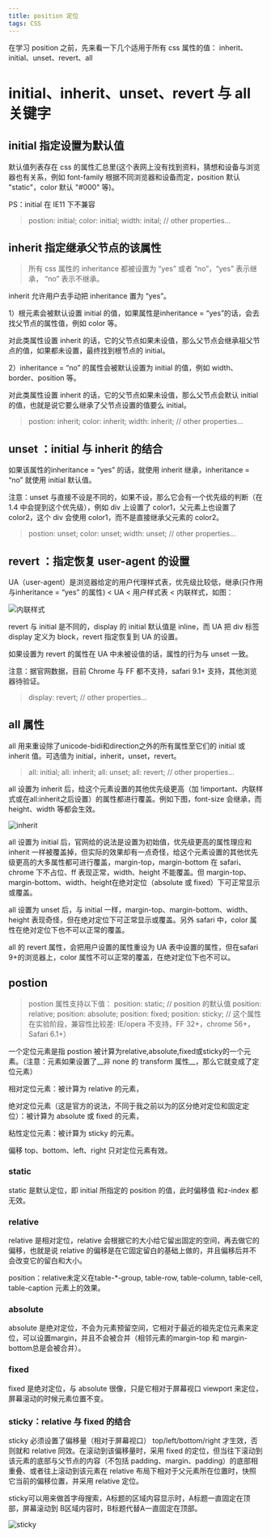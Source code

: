 ```yaml
---
title: position 定位
tags: CSS
---
```

在学习 position 之前，先来看一下几个适用于所有 css 属性的值： inherit、initial、unset、revert、all

# initial、inherit、unset、revert 与 all 关键字

## initial 指定设置为默认值
默认值列表存在 css 的属性汇总里(这个表网上没有找到资料，猜想和设备与浏览器也有关系，例如 font-family 根据不同浏览器和设备而定，position 默认 "static"，color 默认 "#000" 等)。

PS：initial 在 IE11 下不兼容

> postion: initial;
> color: initial;
> width: inital;
> // other properties...

## inherit 指定继承父节点的该属性

> 所有 css 属性的 inheritance 都被设置为 “yes” 或者 “no”，“yes” 表示继承， “no” 表示不继承。

inherit 允许用户去手动把 inheritance 置为 “yes”。

1）根元素会被默认设置 initial 的值，如果属性是inheritance = “yes”的话，会去找父节点的属性值，例如 color 等。

对此类属性设置 inherit 的话，它的父节点如果未设值，那么父节点会继承祖父节点的值，如果都未设置，最终找到根节点的 initial。

2）inheritance = “no” 的属性会被默认设置为 initial 的值，例如 width、border、position 等。

对此类属性设置 inherit 的话，它的父节点如果未设值，那么父节点会默认 initial 的值，也就是说它要么继承了父节点设置的值要么 initial。

> postion: inherit;
> color: inherit;
> width: inherit;
> // other properties...

## unset ：initial 与 inherit 的结合

如果该属性的inheritance = “yes” 的话，就使用 inherit 继承，inheritance = “no” 就使用 initial 默认值。

注意：unset 与直接不设是不同的，如果不设，那么它会有一个优先级的判断（在 1.4 中会提到这个优先级），例如 div 上设置了 color1，父元素上也设置了 color2，这个 div 会使用 color1，而不是直接继承父元素的 color2。

> postion: unset;
> color: unset;
> width: unset;
> // other properties...

## revert ：指定恢复 user-agent 的设置

UA（user-agent）是浏览器给定的用户代理样式表，优先级比较低，继承(只作用与inheritance = “yes” 的属性) < UA < 用户样式表 < 内联样式，如图：

![内联样式](https://upload-images.jianshu.io/upload_images/5370440-7262d45fdea6cc21.png?imageMogr2/auto-orient/strip%7CimageView2/2/w/1240)

revert 与 initial 是不同的，display 的 initial 默认值是 inline，而 UA 把 div 标签 display 定义为 block，revert 指定恢复到 UA 的设置。

如果设置为 revert 的属性在 UA 中未被设值的话，属性的行为与 unset 一致。

注意：据官网数据，目前 Chrome 与 FF 都不支持，safari 9.1+ 支持，其他浏览器待验证。

> display: revert;
> // other properties...

## all 属性

all 用来重设除了unicode-bidi和direction之外的所有属性至它们的 initial 或 inherit 值。可选值为 initial，inherit，unset，revert。

> all: initial;
> all: inherit;
> all: unset;
> all: revert;
> // other properties...

all 设置为 inherit 后，给这个元素设置的其他优先级更高（加 !important、内联样式或在all:inherit之后设置）的属性都进行覆盖。例如下图，font-size 会继承，而 height、width 等都会生效。

![inherit](https://upload-images.jianshu.io/upload_images/5370440-23009150206d9218.png?imageMogr2/auto-orient/strip%7CimageView2/2/w/1240)

all 设置为 initial 后，官网给的说法是设置为初始值，优先级更高的属性理应和 inherit 一样被覆盖掉，但实际的效果却有一点奇怪，给这个元素设置的其他优先级更高的大多属性都可进行覆盖，margin-top，margin-bottom 在 safari、chrome 下不占位、ff 表现正常，width、height 不能覆盖。但 margin-top、margin-bottom、width、height在绝对定位（absolute 或 fixed）下可正常显示或覆盖。

all 设置为 unset 后，与 initial 一样，margin-top、margin-bottom、width、height 表现奇怪，但在绝对定位下可正常显示或覆盖。另外 safari 中，color 属性在绝对定位下也不可以正常的覆盖。

all 的 revert 属性，会把用户设置的属性重设为 UA 表中设置的属性，但在safari 9+的浏览器上，color 属性不可以正常的覆盖，在绝对定位下也不可以。

## postion

> postion 属性支持以下值：
> position: static;  // position 的默认值
> position: relative;
> position: absolute;
> position: fixed;
> position: sticky; // 这个属性在实验阶段，兼容性比较差: IE/opera 不支持，FF 32+，chrome 56+，Safari 6.1+）

一个定位元素是指 postion 被计算为relative,absolute,fixed或sticky的一个元素。（注意：元素如果设置了__非 none 的 transform 属性__，那么它就变成了定位元素）

相对定位元素：被计算为 relative 的元素，

绝对定位元素（这是官方的说法，不同于我之前以为的区分绝对定位和固定定位）：被计算为 absolute 或 fixed 的元素，

粘性定位元素：被计算为 sticky 的元素。

偏移 top、bottom、left、right 只对定位元素有效。

### static

static 是默认定位，即 initial 所指定的 position 的值，此时偏移值 和z-index 都无效。

### relative

relative 是相对定位，relative 会根据它的大小给它留出固定的空间，再去做它的偏移，也就是说 relative 的偏移是在它固定留白的基础上做的，并且偏移后并不会改变它的留白和大小。

position：relative未定义在table-*-group, table-row, table-column, table-cell, table-caption 元素上的效果。

### absolute

absolute 是绝对定位，不会为元素预留空间，它相对于最近的祖先定位元素来定位，可以设置margin，并且不会被合并（相邻元素的margin-top 和 margin-bottom总是会被合并）。

### fixed

fixed 是绝对定位，与 absolute 很像，只是它相对于屏幕视口 viewport 来定位，屏幕滚动的时候元素位置不变。

### sticky：relative 与 fixed 的结合

sticky 必须设置了偏移量（相对于屏幕视口） top/left/bottom/right 才生效，否则就和 relative 同效。在滚动到该偏移量时，采用 fixed 的定位，但当往下滚动到该元素的底部与父节点的内容（不包括 padding、margin、padding）的底部相重叠、或者往上滚动到该元素在 relative 布局下相对于父元素所在位置时，快照它当前的偏移位置，并采用 relative 定位。

sticky可以用来做首字母搜索，A标题的区域内容显示时，A标题一直固定在顶部，屏幕滚动到 B区域内容时，B标题代替A一直固定在顶部。

![sticky](https://upload-images.jianshu.io/upload_images/5370440-4bd466d758a8a05c.png?imageMogr2/auto-orient/strip%7CimageView2/2/w/1240)